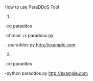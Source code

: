 How to use ParaDDoS Tool

1.

-cd paraddos

-chmod +x paraddos.py

-./paraddos.py http://example.com

2.

-cd paraddos

-python paraddos.py http://example.com
